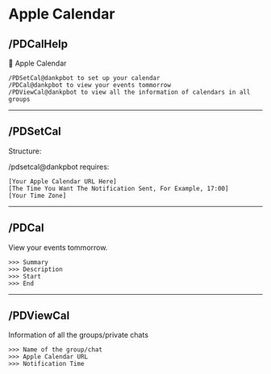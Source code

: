 # Apple Calendar

/PDCalHelp
--------------------

📆 Apple Calendar

    /PDSetCal@dankpbot to set up your calendar
    /PDCal@dankpbot to view your events tommorrow
    /PDViewCal@dankpbot to view all the information of calendars in all groups

--------------------
/PDSetCal
--------------------

Structure: 

/pdsetcal@dankpbot requires: 

    [Your Apple Calendar URL Here] 
    [The Time You Want The Notification Sent, For Example, 17:00] 
    [Your Time Zone]

--------------------
/PDCal
--------------------

View your events tommorrow.

    >>> Summary
    >>> Description
    >>> Start
    >>> End

--------------------
/PDViewCal
--------------------

Information of all the groups/private chats 

    >>> Name of the group/chat
    >>> Apple Calendar URL
    >>> Notification Time

